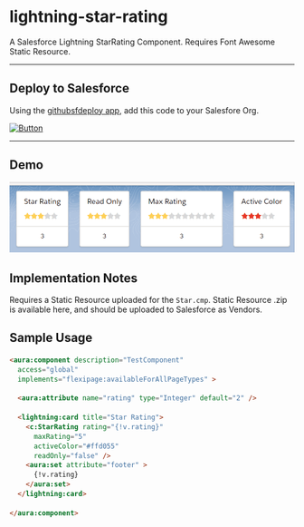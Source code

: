 # lightning-star-rating

A Salesforce Lightning StarRating Component. Requires Font Awesome Static Resource.

---
## Deploy to Salesforce

Using the [githubsfdeploy app](https://github.com/afawcett/githubsfdeploy), add this code to your Salesfore Org.

<a target="_blank" rel="noopener noreferrer" href="https://githubsfdeploy.herokuapp.com/app/githubdeploy/jlyon87/lightning-star-rating"><img src="https://raw.githubusercontent.com/afawcett/githubsfdeploy/master/src/main/webapp/resources/img/deploy.png" alt="Button" style="max-width:100%;"></a>

---
## Demo

![star-rating-demo](./star-rating-demo.gif)

## Implementation Notes

Requires a Static Resource uploaded for the `Star.cmp`. Static Resource .zip is available here, and should be uploaded to Salesforce as Vendors.

## Sample Usage
```html
<aura:component description="TestComponent"
  access="global"
  implements="flexipage:availableForAllPageTypes" >

  <aura:attribute name="rating" type="Integer" default="2" />

  <lightning:card title="Star Rating">
    <c:StarRating rating="{!v.rating}"
      maxRating="5"
      activeColor="#ffd055"
      readOnly="false" />
    <aura:set attribute="footer" >
      {!v.rating}
    </aura:set>
  </lightning:card>

</aura:component>
```
